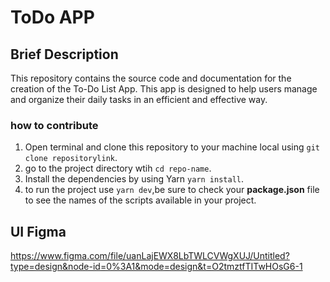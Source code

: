 # ToDo APP

## Brief Description

This repository contains the source code and documentation for the creation of the To-Do List App. This app is designed to help users manage and organize their daily tasks in an efficient and effective way.

### how to contribute

1. Open terminal and clone this repository to your machine local using `git clone repositorylink`.
2. go to the project directory wtih `cd repo-name`.
3. Install the dependencies by using Yarn `yarn install`.
4. to run the project use `yarn dev`,be sure to check your **package.json** file to see the names of the scripts available in your project.

## UI Figma

https://www.figma.com/file/uanLajEWX8LbTWLCVWgXUJ/Untitled?type=design&node-id=0%3A1&mode=design&t=O2tmztfTITwHOsG6-1
